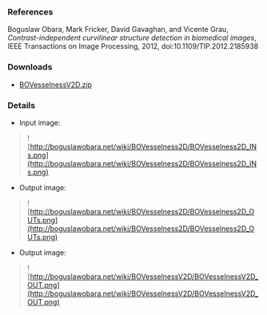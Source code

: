 ### References ###
Boguslaw Obara, Mark Fricker, David Gavaghan, and Vicente Grau, _Contrast-independent curvilinear structure detection in biomedical images_, IEEE Transactions on Image Processing, 2012, doi:10.1109/TIP.2012.2185938

### Downloads ###
  * [BOVesselnessV2D.zip](http://bioimage.googlecode.com/files/BOVesselnessV2D.zip)

### Details ###
  * Input image:
> ![http://boguslawobara.net/wiki/BOVesselness2D/BOVesselness2D_INs.png](http://boguslawobara.net/wiki/BOVesselness2D/BOVesselness2D_INs.png)

  * Output image:
> ![http://boguslawobara.net/wiki/BOVesselness2D/BOVesselness2D_OUTs.png](http://boguslawobara.net/wiki/BOVesselness2D/BOVesselness2D_OUTs.png)

  * Output image:
> ![http://boguslawobara.net/wiki/BOVesselnessV2D/BOVesselnessV2D_OUT.png](http://boguslawobara.net/wiki/BOVesselnessV2D/BOVesselnessV2D_OUT.png)